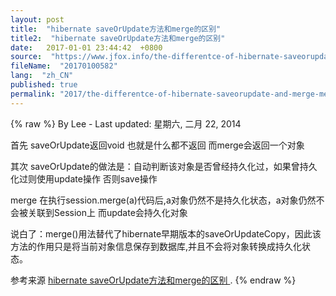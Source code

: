 ```yaml
---
layout: post
title:  "hibernate saveOrUpdate方法和merge的区别"
title2:  "hibernate saveOrUpdate方法和merge的区别"
date:   2017-01-01 23:44:42  +0800
source:  "https://www.jfox.info/the-differentce-of-hibernate-saveorupdate-and-merge-method.html"
fileName:  "20170100582"
lang:  "zh_CN"
published: true
permalink: "2017/the-differentce-of-hibernate-saveorupdate-and-merge-method.html"
---
```

{% raw %}
By Lee - Last updated: 星期六, 二月 22, 2014

首先 saveOrUpdate返回void 也就是什么都不返回 而merge会返回一个对象

其次 saveOrUpdate的做法是：自动判断该对象是否曾经持久化过，如果曾持久化过则使用update操作 否则save操作

merge 在执行session.merge(a)代码后,a对象仍然不是持久化状态，a对象仍然不会被关联到Session上 而update会持久化对象

说白了：merge()用法替代了hibernate早期版本的saveOrUpdateCopy，因此该方法的作用只是将当前对象信息保存到数据库,并且不会将对象转换成持久化状态。

参考来源 [hibernate saveOrUpdate方法和merge的区别 ](https://www.jfox.info/go.php?url=http://www.jfox.info/url.php?url=http%3A%2F%2Fedisonowen.blog.163.com%2Fblog%2Fstatic%2F293840392009102832034163%2F).
{% endraw %}